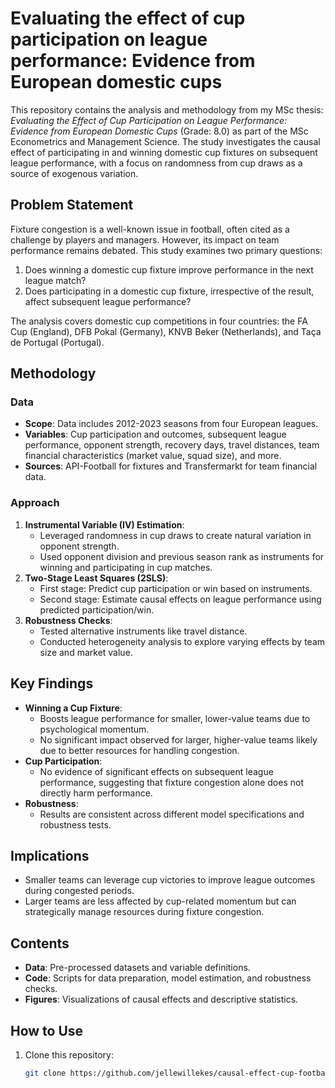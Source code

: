 # Evaluating the effect of cup participation on league performance: Evidence from European domestic cups

This repository contains the analysis and methodology from my MSc thesis: *Evaluating the Effect of Cup Participation on League Performance: Evidence from European Domestic Cups* (Grade: 8.0) as part of the MSc Econometrics and Management Science. The study investigates the causal effect of participating in and winning domestic cup fixtures on subsequent league performance, with a focus on randomness from cup draws as a source of exogenous variation.

## Problem Statement

Fixture congestion is a well-known issue in football, often cited as a challenge by players and managers. However, its impact on team performance remains debated. This study examines two primary questions:
1. Does winning a domestic cup fixture improve performance in the next league match?
2. Does participating in a domestic cup fixture, irrespective of the result, affect subsequent league performance?

The analysis covers domestic cup competitions in four countries: the FA Cup (England), DFB Pokal (Germany), KNVB Beker (Netherlands), and Taça de Portugal (Portugal).

## Methodology

### Data
- **Scope**: Data includes 2012-2023 seasons from four European leagues.
- **Variables**: Cup participation and outcomes, subsequent league performance, opponent strength, recovery days, travel distances, team financial characteristics (market value, squad size), and more.
- **Sources**: API-Football for fixtures and Transfermarkt for team financial data.

### Approach
1. **Instrumental Variable (IV) Estimation**:
   - Leveraged randomness in cup draws to create natural variation in opponent strength.
   - Used opponent division and previous season rank as instruments for winning and participating in cup matches.
2. **Two-Stage Least Squares (2SLS)**:
   - First stage: Predict cup participation or win based on instruments.
   - Second stage: Estimate causal effects on league performance using predicted participation/win.
3. **Robustness Checks**:
   - Tested alternative instruments like travel distance.
   - Conducted heterogeneity analysis to explore varying effects by team size and market value.

## Key Findings
- **Winning a Cup Fixture**:
  - Boosts league performance for smaller, lower-value teams due to psychological momentum.
  - No significant impact observed for larger, higher-value teams likely due to better resources for handling congestion.
- **Cup Participation**:
  - No evidence of significant effects on subsequent league performance, suggesting that fixture congestion alone does not directly harm performance.
- **Robustness**:
  - Results are consistent across different model specifications and robustness tests.

## Implications
- Smaller teams can leverage cup victories to improve league outcomes during congested periods.
- Larger teams are less affected by cup-related momentum but can strategically manage resources during fixture congestion.

## Contents
- **Data**: Pre-processed datasets and variable definitions.
- **Code**: Scripts for data preparation, model estimation, and robustness checks.
- **Figures**: Visualizations of causal effects and descriptive statistics.

## How to Use
1. Clone this repository:
   ```bash
   git clone https://github.com/jellewillekes/causal-effect-cup-football-iv-analysis.git
